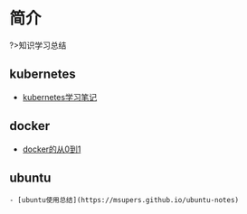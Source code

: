 # 简介

?>知识学习总结

## kubernetes

- [kubernetes学习笔记](https://msupers.github.io/kubernetes-notes)


## docker

- [docker的从0到1](https://msupers.github.io/docker-notes/#/)

## ubuntu
    - [ubuntu使用总结](https://msupers.github.io/ubuntu-notes)


